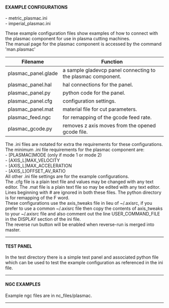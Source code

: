 #### EXAMPLE CONFIGURATIONS
\- metric_plasmac.ini  
\- imperial_plasmac.ini  

These example configuration files show examples of how to connect with the plasmac component for use in plasma cutting machines.  
The manual page for the plasmac component is accessed by the command 'man.plasmac'

Filename | Function
------------ | -------------
plasmac_panel.glade|a sample gladevcp panel connecting to the plasmac component.
plasmac_panel.hal|hal connections for the panel.
plasmac_panel.py|python code for the panel.
plasmac_panel.cfg|configuration settings.
plasmac_panel.mat|material file for cut parameters.
plasmac_feed.ngc|for remapping of the gcode feed rate.
plasmac_gcode.py|removes z axis moves from the opened gcode file.

The .ini files are notated for extra the requirements for these configurations.  
The minimum .ini file requirements for the plasmac component are:  
\- [PLASMAC]MODE (only if mode 1 or mode 2)  
\- [AXIS_L]MAX_VELOCITY  
\- [AXIS_L]MAX_ACCELERATION  
\- [AXIS_L]OFFSET_AV_RATIO  
All other .ini file settings are for the example configurations.  
The .cfg file is a plain text file and values may be changed with any text editor.
The .mat file is a plain text file so may be edited with any text editor.
Lines beginning with # are ignored in both these files.
The python directory is for remapping of the F word.  
These configurations use the axis_tweaks file in lieu of ~/.axisrc, if you prefer to use a common ~/.axisrc file then copy the contents of axis_tweaks to your ~/.axisrc file and also comment out the line USER_COMMAND_FILE in the DISPLAY section of the ini file.  
The reverse run button will be enabled when reverse-run is merged into master.  

***
#### TEST PANEL

In the test directory there is a simple test panel and associated python file which can be used to test the example configuration as referenced in the ini file.  

***
#### NGC EXAMPLES

Example ngc files are in nc_files/plasmac.  

***
